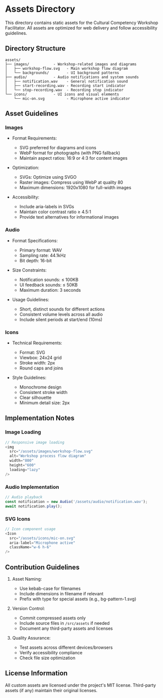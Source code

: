 # Assets Directory

This directory contains static assets for the Cultural Competency Workshop Facilitator. All assets are optimized for web delivery and follow accessibility guidelines.

## Directory Structure

```
assets/
├── images/           - Workshop-related images and diagrams
│   ├── workshop-flow.svg   - Main workshop flow diagram
│   └── backgrounds/        - UI background patterns
├── audio/            - Audio notifications and system sounds
│   ├── notification.wav    - General notification sound
│   ├── start-recording.wav - Recording start indicator
│   └── stop-recording.wav  - Recording stop indicator
└── icons/            - UI icons and visual elements
    └── mic-on.svg          - Microphone active indicator
```

## Asset Guidelines

### Images
- Format Requirements:
  - SVG preferred for diagrams and icons
  - WebP format for photographs (with PNG fallback)
  - Maintain aspect ratios: 16:9 or 4:3 for content images

- Optimization:
  - SVGs: Optimize using SVGO
  - Raster images: Compress using WebP at quality 80
  - Maximum dimensions: 1920x1080 for full-width images

- Accessibility:
  - Include aria-labels in SVGs
  - Maintain color contrast ratio ≥ 4.5:1
  - Provide text alternatives for informational images

### Audio
- Format Specifications:
  - Primary format: WAV
  - Sampling rate: 44.1kHz
  - Bit depth: 16-bit

- Size Constraints:
  - Notification sounds: ≤ 100KB
  - UI feedback sounds: ≤ 50KB
  - Maximum duration: 3 seconds

- Usage Guidelines:
  - Short, distinct sounds for different actions
  - Consistent volume levels across all audio
  - Include silent periods at start/end (10ms)

### Icons
- Technical Requirements:
  - Format: SVG
  - Viewbox: 24x24 grid
  - Stroke width: 2px
  - Round caps and joins

- Style Guidelines:
  - Monochrome design
  - Consistent stroke width
  - Clear silhouette
  - Minimum detail size: 2px

## Implementation Notes

### Image Loading
```javascript
// Responsive image loading
<img 
  src="/assets/images/workshop-flow.svg"
  alt="Workshop process flow diagram"
  width="800"
  height="600"
  loading="lazy"
/>
```

### Audio Implementation
```javascript
// Audio playback
const notification = new Audio('/assets/audio/notification.wav');
await notification.play();
```

### SVG Icons
```javascript
// Icon component usage
<Icon
  src="/assets/icons/mic-on.svg"
  aria-label="Microphone active"
  className="w-6 h-6"
/>
```

## Contribution Guidelines

1. Asset Naming:
   - Use kebab-case for filenames
   - Include dimensions in filename if relevant
   - Prefix with type for special assets (e.g., bg-pattern-1.svg)

2. Version Control:
   - Commit compressed assets only
   - Include source files in `/src/assets` if needed
   - Document any third-party assets and licenses

3. Quality Assurance:
   - Test assets across different devices/browsers
   - Verify accessibility compliance
   - Check file size optimization

## License Information

All custom assets are licensed under the project's MIT license.
Third-party assets (if any) maintain their original licenses.
